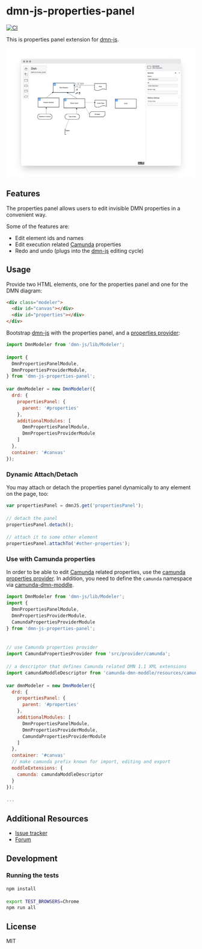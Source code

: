 # dmn-js-properties-panel

[![CI](https://github.com/bpmn-io/dmn-js-properties-panel/workflows/CI/badge.svg)](https://github.com/bpmn-io/dmn-js-properties-panel/actions?query=workflow%3ACI)

This is properties panel extension for [dmn-js](https://github.com/bpmn-io/dmn-js).

![dmn-js-properties-panel screenshot](./docs/screenshot.png "Screenshot of the dmn-js editor + the properties panel")

## Features

The properties panel allows users to edit invisible DMN properties in a convenient way.

Some of the features are:

* Edit element ids and names
* Edit execution related [Camunda](http://camunda.org) properties
* Redo and undo (plugs into the [dmn-js](https://github.com/bpmn-io/dmn-js) editing cycle)


## Usage

Provide two HTML elements, one for the properties panel and one for the DMN diagram:

```html
<div class="modeler">
  <div id="canvas"></div>
  <div id="properties"></div>
</div>
```

Bootstrap [dmn-js](https://github.com/bpmn-io/dmn-js) with the properties panel, and a [properties provider](./lib/provider):

```javascript
import DmnModeler from 'dmn-js/lib/Modeler';

import {
  DmnPropertiesPanelModule,
  DmnPropertiesProviderModule,
} from 'dmn-js-properties-panel';

var dmnModeler = new DmnModeler({
  drd: {
    propertiesPanel: {
      parent: '#properties'
    },
    additionalModules: [
      DmnPropertiesPanelModule,
      DmnPropertiesProviderModule
    ]
  },
  container: '#canvas'
});
```


### Dynamic Attach/Detach

You may attach or detach the properties panel dynamically to any element on the page, too:

```javascript
var propertiesPanel = dmnJS.get('propertiesPanel');

// detach the panel
propertiesPanel.detach();

// attach it to some other element
propertiesPanel.attachTo('#other-properties');
```


### Use with Camunda properties

In order to be able to edit [Camunda](https://camunda.org) related properties, use the [camunda properties provider](./lib/provider/camunda).
In addition, you need to define the `camunda` namespace via [camunda-dmn-moddle](https://github.com/camunda/camunda-dmn-moddle).

```javascript
import DmnModeler from 'dmn-js/lib/Modeler';
import {
  DmnPropertiesPanelModule,
  DmnPropertiesProviderModule,
  CamundaPropertiesProviderModule
} from 'dmn-js-properties-panel';


// use Camunda properties provider
import CamundaPropertiesProvider from 'src/provider/camunda';

// a descriptor that defines Camunda related DMN 1.1 XML extensions
import camundaModdleDescriptor from 'camunda-dmn-moddle/resources/camunda';

var dmnModeler = new DmnModeler({
  drd: {
    propertiesPanel: {
      parent: '#properties'
    },
    additionalModules: [
      DmnPropertiesPanelModule,
      DmnPropertiesProviderModule,
      CamundaPropertiesProviderModule
    ]
  },
  container: '#canvas'
  // make camunda prefix known for import, editing and export
  moddleExtensions: {
    camunda: camundaModdleDescriptor
  }
});

...
```


## Additional Resources

* [Issue tracker](https://github.com/bpmn-io/dmn-js-properties-panel)
* [Forum](https://forum.bpmn.io)


## Development

### Running the tests

```bash
npm install

export TEST_BROWSERS=Chrome
npm run all
```


## License

MIT
